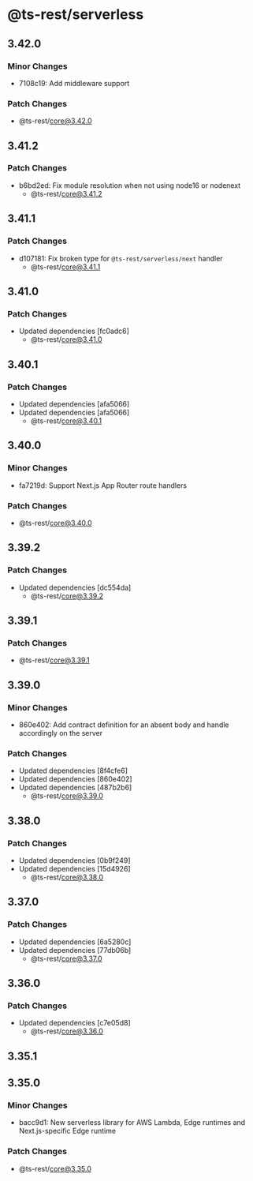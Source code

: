 # @ts-rest/serverless

## 3.42.0

### Minor Changes

- 7108c19: Add middleware support

### Patch Changes

- @ts-rest/core@3.42.0

## 3.41.2

### Patch Changes

- b6bd2ed: Fix module resolution when not using node16 or nodenext
  - @ts-rest/core@3.41.2

## 3.41.1

### Patch Changes

- d107181: Fix broken type for `@ts-rest/serverless/next` handler
  - @ts-rest/core@3.41.1

## 3.41.0

### Patch Changes

- Updated dependencies [fc0adc6]
  - @ts-rest/core@3.41.0

## 3.40.1

### Patch Changes

- Updated dependencies [afa5066]
- Updated dependencies [afa5066]
  - @ts-rest/core@3.40.1

## 3.40.0

### Minor Changes

- fa7219d: Support Next.js App Router route handlers

### Patch Changes

- @ts-rest/core@3.40.0

## 3.39.2

### Patch Changes

- Updated dependencies [dc554da]
  - @ts-rest/core@3.39.2

## 3.39.1

### Patch Changes

- @ts-rest/core@3.39.1

## 3.39.0

### Minor Changes

- 860e402: Add contract definition for an absent body and handle accordingly on the server

### Patch Changes

- Updated dependencies [8f4cfe6]
- Updated dependencies [860e402]
- Updated dependencies [487b2b6]
  - @ts-rest/core@3.39.0

## 3.38.0

### Patch Changes

- Updated dependencies [0b9f249]
- Updated dependencies [15d4926]
  - @ts-rest/core@3.38.0

## 3.37.0

### Patch Changes

- Updated dependencies [6a5280c]
- Updated dependencies [77db06b]
  - @ts-rest/core@3.37.0

## 3.36.0

### Patch Changes

- Updated dependencies [c7e05d8]
  - @ts-rest/core@3.36.0

## 3.35.1

## 3.35.0

### Minor Changes

- bacc9d1: New serverless library for AWS Lambda, Edge runtimes and Next.js-specific Edge runtime

### Patch Changes

- @ts-rest/core@3.35.0
